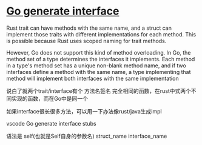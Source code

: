 # [Go generate interface](/2024/03/go_vscode_generate_impl_stubs.md)

Rust trait can have methods with the same name, and a struct can implement those traits with different implementations for each method. This is possible because Rust uses scoped naming for trait methods.

However, Go does not support this kind of method overloading. In Go, the method set of a type determines the interfaces it implements. Each method in a type's method set has a unique non-blank method name, and if two interfaces define a method with the same name, a type implementing that method will implement both interfaces with the same implementation

说白了就两个trait/interface有个 方法名签名 完全相同的函数，在rust中式两个不同实现的函数，而在Go中是同一个

如果interface很长很多方法，可以用一下办法像rust/java生成impl

vscode Go generate interface stubs

语法是 self(也就是Self自身的参数名) struct_name interface_name
